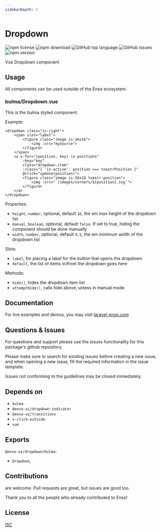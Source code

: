 ```yaml
---
sidebarDepth: 3
---
```


# Dropdown

![npm license](https://img.shields.io/npm/l/@enso-ui/dropdown.svg) 
![npm download](https://img.shields.io/npm/dm/@enso-ui/dropdown.svg) 
![GitHub top language](https://img.shields.io/github/languages/top/enso-ui/dropdown.svg) 
![GitHub issues](https://img.shields.io/github/issues/enso-ui/dropdown.svg) 
![npm version](https://img.shields.io/npm/v/@enso-ui/dropdown.svg) 

Vue Dropdown component

## Usage
All components can be used outside of the Enso ecosystem.

### bulma/Dropdown.vue
This is the bulma styled component.

Example:
```vue
<dropdown class="is-right">
    <span slot="label">
        <figure class="image is-16x16">
            <img :src="mySource">
        </figure>
    </span>
    <a v-for="(position, key) in positions"
        :key="key"
        class="dropdown-item"
        :class="{ 'is-active': position === toastrPosition }"
        @click="update(position)">
        <figure class="image is-16x16 toastr-position">
            <img :src="`/images/corners/${position}.svg`">
        </figure>
    </a>
</dropdown>
```

Properties:
- `height`, `number`, optional, default `16`, the em max height of the dropdown list
- `manual`, `boolean`, optional, default `false`. If set to true, hiding the component should be done manually
- `width`, `number`, optional, default `4.5`, the em minimum width of the dropdown list 

Slots:
- `label`, for placing a label for the button that opens the dropdown
- `default`, the list of items in/from the dropdown goes here

Methods:
- `hide()`, hides the dropdown item list
- `attemptHide()`, calls hide above, unless in manual mode. 

## Documentation

For live examples and demos, you may visit [laravel-enso.com](https://www.laravel-enso.com)

## Questions & Issues

For questions and support please use the issues functionality
for this package's github repository.

Please make sure to search for existing issues before creating a new issue,
and when opening a new issue, fill the required information in the issue template.

Issues not conforming to the guidelines may be closed immediately.

## Depends on

- `bulma`
- `@enso-ui/dropdown-indicator`
- `@enso-ui/transitions`
- `v-click-outside`
- `vue`

## Exports

`@enso-ui/dropdown/bulma`:
- `Dropdown`,

## Contributions

are welcome. Pull requests are great, but issues are good too.

Thank you to all the people who already contributed to Enso!

## License

[ISC](https://opensource.org/licenses/ISC)
